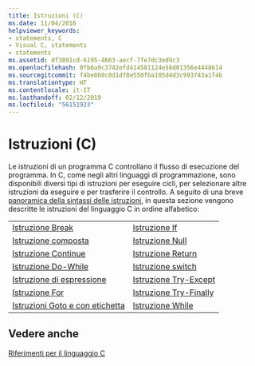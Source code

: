 ```yaml
---
title: Istruzioni (C)
ms.date: 11/04/2016
helpviewer_keywords:
- statements, C
- Visual C, statements
- statements
ms.assetid: df3891cd-6195-4663-aecf-7fe7dc3ed9c3
ms.openlocfilehash: 0fb6a9c3742efd414581124e56d01356e4448614
ms.sourcegitcommit: f4be868c0d1d78e550fba105d4d3c993743a1f4b
ms.translationtype: HT
ms.contentlocale: it-IT
ms.lasthandoff: 02/12/2019
ms.locfileid: "56151923"
---
```

# <a name="statements-c"></a>Istruzioni (C)

Le istruzioni di un programma C controllano il flusso di esecuzione del programma. In C, come negli altri linguaggi di programmazione, sono disponibili diversi tipi di istruzioni per eseguire cicli, per selezionare altre istruzioni da eseguire e per trasferire il controllo. A seguito di una breve [panoramica della sintassi delle istruzioni](../c-language/overview-of-c-statements.md), in questa sezione vengono descritte le istruzioni del linguaggio C in ordine alfabetico:

|||
|-|-|
|[Istruzione Break](../c-language/break-statement-c.md)|[Istruzione If](../c-language/if-statement-c.md)|
|[Istruzione composta](../c-language/compound-statement-c.md)|[Istruzione Null](../c-language/null-statement-c.md)|
|[Istruzione Continue](../c-language/continue-statement-c.md)|[Istruzione Return](../c-language/return-statement-c.md)|
|[Istruzione Do-While](../c-language/do-while-statement-c.md)|[Istruzione switch](../c-language/switch-statement-c.md)|
|[Istruzione di espressione](../c-language/expression-statement-c.md)|[Istruzione Try-Except](../c-language/try-except-statement-c.md)|
|[Istruzione For](../c-language/for-statement-c.md)|[Istruzione Try-Finally](../c-language/try-finally-statement-c.md)|
|[Istruzioni Goto e con etichetta](../c-language/goto-and-labeled-statements-c.md)|[Istruzione While](../c-language/while-statement-c.md)|

## <a name="see-also"></a>Vedere anche

[Riferimenti per il linguaggio C](../c-language/c-language-reference.md)
